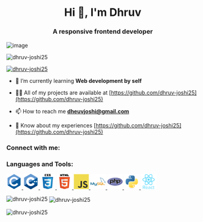 <h1 align="center">Hi 👋, I'm Dhruv</h1>
<h3 align="center">A responsive frontend developer</h3>

<img align="center" alt="image" width="400" src="https://www.google.com/url?sa=i&url=https%3A%2F%2Fin.linkedin.com%2Fin%2F98arun&psig=AOvVaw3TOxsfBDR2-NJdIlE8pr_K&ust=1706791708432000&source=images&cd=vfe&opi=89978449&ved=0CBMQjRxqFwoTCPCytN7Uh4QDFQAAAAAdAAAAABAE">

<p align="left"> <img src="https://komarev.com/ghpvc/?username=dhruv-joshi25&label=Profile%20views&color=0e75b6&style=flat" alt="dhruv-joshi25" /> </p>

<p align="left"> <a href="https://github.com/ryo-ma/github-profile-trophy"><img src="https://github-profile-trophy.vercel.app/?username=dhruv-joshi25" alt="dhruv-joshi25" /></a> </p>

- 🌱 I’m currently learning **Web development by self**

- 👨‍💻 All of my projects are available at [https://github.com/dhruv-joshi25](https://github.com/dhruv-joshi25)

- 📫 How to reach me **dheuvjoshi@gmail.com**

- 📄 Know about my experiences [https://github.com/dhruv-joshi25](https://github.com/dhruv-joshi25)

<h3 align="left">Connect with me:</h3>
<p align="left">
</p>

<h3 align="left">Languages and Tools:</h3>
<p align="left"> <a href="https://www.cprogramming.com/" target="_blank" rel="noreferrer"> <img src="https://raw.githubusercontent.com/devicons/devicon/master/icons/c/c-original.svg" alt="c" width="40" height="40"/> </a> <a href="https://www.w3schools.com/cpp/" target="_blank" rel="noreferrer"> <img src="https://raw.githubusercontent.com/devicons/devicon/master/icons/cplusplus/cplusplus-original.svg" alt="cplusplus" width="40" height="40"/> </a> <a href="https://www.w3schools.com/css/" target="_blank" rel="noreferrer"> <img src="https://raw.githubusercontent.com/devicons/devicon/master/icons/css3/css3-original-wordmark.svg" alt="css3" width="40" height="40"/> </a> <a href="https://www.w3.org/html/" target="_blank" rel="noreferrer"> <img src="https://raw.githubusercontent.com/devicons/devicon/master/icons/html5/html5-original-wordmark.svg" alt="html5" width="40" height="40"/> </a> <a href="https://developer.mozilla.org/en-US/docs/Web/JavaScript" target="_blank" rel="noreferrer"> <img src="https://raw.githubusercontent.com/devicons/devicon/master/icons/javascript/javascript-original.svg" alt="javascript" width="40" height="40"/> </a> <a href="https://www.mysql.com/" target="_blank" rel="noreferrer"> <img src="https://raw.githubusercontent.com/devicons/devicon/master/icons/mysql/mysql-original-wordmark.svg" alt="mysql" width="40" height="40"/> </a> <a href="https://www.php.net" target="_blank" rel="noreferrer"> <img src="https://raw.githubusercontent.com/devicons/devicon/master/icons/php/php-original.svg" alt="php" width="40" height="40"/> </a> <a href="https://www.python.org" target="_blank" rel="noreferrer"> <img src="https://raw.githubusercontent.com/devicons/devicon/master/icons/python/python-original.svg" alt="python" width="40" height="40"/> </a> <a href="https://reactjs.org/" target="_blank" rel="noreferrer"> <img src="https://raw.githubusercontent.com/devicons/devicon/master/icons/react/react-original-wordmark.svg" alt="react" width="40" height="40"/> </a> </p>

<p><img align="left" src="https://github-readme-stats.vercel.app/api/top-langs?username=dhruv-joshi25&show_icons=true&locale=en&layout=compact" alt="dhruv-joshi25" /></p>

<p>&nbsp;<img align="center" src="https://github-readme-stats.vercel.app/api?username=dhruv-joshi25&show_icons=true&locale=en" alt="dhruv-joshi25" /></p>

<p><img align="center" src="https://github-readme-streak-stats.herokuapp.com/?user=dhruv-joshi25&" alt="dhruv-joshi25" /></p>

